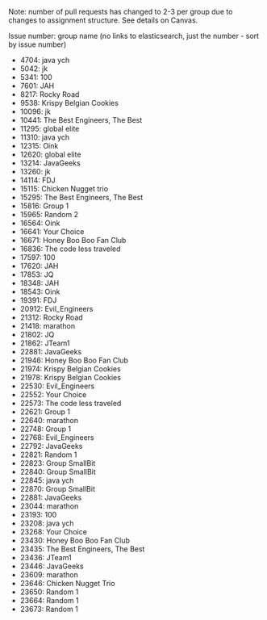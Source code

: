Note: number of pull requests has changed to 2-3 per group due to changes to assignment structure. See details on Canvas.

Issue number: group name (no links to elasticsearch, just the number - sort by issue number)
* 4704: java ych
* 5042: jk
* 5341: 100
* 7601: JAH
* 8217: Rocky Road
* 9538: Krispy Belgian Cookies
* 10096: jk
* 10441: The Best Engineers, The Best
* 11295: global elite
* 11310: java ych
* 12315: Oink
* 12620: global elite
* 13214: JavaGeeks
* 13260: jk
* 14114: FDJ
* 15115: Chicken Nugget trio
* 15295: The Best Engineers, The Best
* 15816: Group 1
* 15965: Random 2
* 16564: Oink
* 16641: Your Choice
* 16671: Honey Boo Boo Fan Club
* 16836: The code less traveled
* 17597: 100
* 17620: JAH
* 17853: JQ
* 18348: JAH
* 18543: Oink
* 19391: FDJ
* 20912: Evil_Engineers
* 21312: Rocky Road
* 21418: marathon
* 21802: JQ
* 21862: JTeam1
* 22881: JavaGeeks
* 21946: Honey Boo Boo Fan Club
* 21974: Krispy Belgian Cookies
* 21978: Krispy Belgian Cookies
* 22530: Evil_Engineers
* 22552: Your Choice
* 22573: The code less traveled
* 22621: Group 1
* 22640: marathon
* 22748: Group 1
* 22768: Evil_Engineers
* 22792: JavaGeeks
* 22821: Random 1
* 22823: Group SmallBit
* 22840: Group SmallBit
* 22845: java ych
* 22870: Group SmallBit
* 22881: JavaGeeks
* 23044: marathon
* 23193: 100
* 23208: java ych
* 23268: Your Choice
* 23430: Honey Boo Boo Fan Club
* 23435: The Best Engineers, The Best
* 23436: JTeam1
* 23446: JavaGeeks
* 23609: marathon
* 23646: Chicken Nugget Trio
* 23650: Random 1
* 23664: Random 1
* 23673: Random 1

